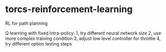 # torcs-reinforcement-learning
RL for path planning


Q learning with fixed intra-policy:
1, try different neural network size
2, use more complex training condition
3, adjust low level controller for throttle
4, try different option lasting steps
